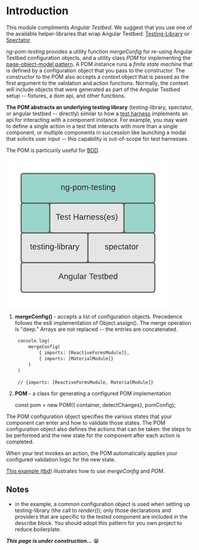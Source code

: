 # Introduction
This module compliments *Angular Testbed*.  We suggest that you use one of the available helper-libraries that wrap Angular Testbed: [Testing-Library](https://testing-library.com/docs/angular-testing-library/intro/) or [Spectator](https://netbasal.com/spectator-v4-a-powerful-tool-to-simplify-your-angular-tests-bd65a0bf317e).

*ng-pom-testing* provides a utility function *mergeConfig* for re-using Angular Testbed configuration objects, and a utility class *POM* for implementing the [page-object-model pattern](https://martinfowler.com/bliki/PageObject.html).  A POM instance runs a *finite state machine* that is defined by a configuration object that you pass to the constructor.  The constructor to the POM also accepts a *context* object that is passed as the first argument to the validation and action functions.  Normally, the context will include objects that were generated as part of the Angular Testbed setup -- fixtures, a dom api, and other functions.

**The POM abstracts an underlying testing library** (testing-library, spectator, or angular testbed -- directly) similar to how a [test harness](https://en.wikipedia.org/wiki/Test_harness) implements an api for interacting with a component instance.  For example, you may want to define a single action in a test that interacts with more than a single component, or multiple components in succession like launching a modal that solicits user input -- this capability is out-of-scope for test harnesses.

The POM is particurily useful for [BDD](https://en.wikipedia.org/wiki/Behavior-driven_development).
    

![Tools](assets/tools.png)

1. **mergeConfig()** - accepts a list of configuration objects.  Precedence follows the es6 implementation of Object.assign().  The merge operation is "deep."  Arrays are not replaced -- the entries are concatenated. 


        console.log(
            mergeConfig(
                { imports: [ReactiveFormsModule]}, 
                { imports: [MaterialModule]}
            )
        )

        // {imports: [ReactiveFormsModule, MaterialModule]}

2. **POM** - a class for generating a configured POM implementation

    const pom = new POM({ container, detectChanges}, pomConfig);
    
The POM configuration object specifies the various states that your component can enter and how to validate those states.  The POM configuration object also defines the actions that can be taken: the steps to be performed and the new state for the component after each action is completed.  

When your test invokes an action, the POM automatically applies your configured validation logic for the new state.

[This example (tbd)]() illustrates how to use *mergeConfig* and *POM*. 

## Notes
- in the example, a common configuration object is used when setting up testing-library (the call to *render()*); only those declarations and providers that are specific to the tested component are included *in* the describe block.  You should adopt this pattern for you own project to reduce boilerplate.
  

***This page is under construction...*** 😁